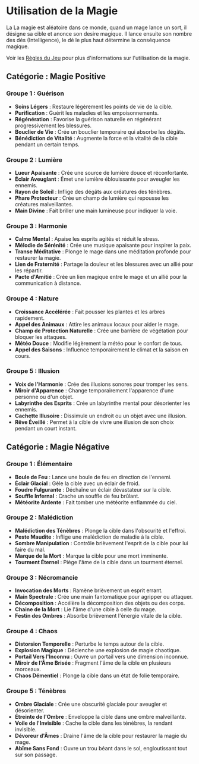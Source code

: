 # Utilisation de la Magie

La La magie est aléatoire dans ce monde, quand un mage lance un sort, il désigne sa cible et anonce son desire magique.
Il lance ensuite son nombre des dés (Intelligence), le dé le plus haut détermine la conséquence magique.

Voir les [Règles du Jeu](../ReglesDuJeu.md#-la-magie) pour plus d'informations sur l'utilisation de la magie.


## Catégorie : Magie Positive

### Groupe 1 : Guérison

- **Soins Légers** : Restaure légèrement les points de vie de la cible.
- **Purification** : Guérit les maladies et les empoisonnements.
- **Régénération** : Favorise la guérison naturelle en régénérant progressivement les blessures.
- **Bouclier de Vie** : Crée un bouclier temporaire qui absorbe les dégâts.
- **Bénédiction de Vitalité** : Augmente la force et la vitalité de la cible pendant un certain temps.

### Groupe 2 : Lumière

- **Lueur Apaisante** : Crée une source de lumière douce et réconfortante.
- **Éclair Aveuglant** : Émet une lumière éblouissante pour aveugler les ennemis.
- **Rayon de Soleil** : Inflige des dégâts aux créatures des ténèbres.
- **Phare Protecteur** : Crée un champ de lumière qui repousse les créatures malveillantes.
- **Main Divine** : Fait briller une main lumineuse pour indiquer la voie.

### Groupe 3 : Harmonie

- **Calme Mental** : Apaise les esprits agités et réduit le stress.
- **Mélodie de Sérénité** : Crée une musique apaisante pour inspirer la paix.
- **Transe Méditative** : Plonge le mage dans une méditation profonde pour restaurer la magie.
- **Lien de Fraternité** : Partage la douleur et les blessures avec un allié pour les répartir.
- **Pacte d'Amitié** : Crée un lien magique entre le mage et un allié pour la communication à distance.

### Groupe 4 : Nature

- **Croissance Accélérée** : Fait pousser les plantes et les arbres rapidement.
- **Appel des Animaux** : Attire les animaux locaux pour aider le mage.
- **Champ de Protection Naturelle** : Crée une barrière de végétation pour bloquer les attaques.
- **Météo Douce** : Modifie légèrement la météo pour le confort de tous.
- **Appel des Saisons** : Influence temporairement le climat et la saison en cours.

### Groupe 5 : Illusion

- **Voix de l'Harmonie** : Crée des illusions sonores pour tromper les sens.
- **Miroir d'Apparence** : Change temporairement l'apparence d'une personne ou d'un objet.
- **Labyrinthe des Esprits** : Crée un labyrinthe mental pour désorienter les ennemis.
- **Cachette Illusoire** : Dissimule un endroit ou un objet avec une illusion.
- **Rêve Éveillé** : Permet à la cible de vivre une illusion de son choix pendant un court instant.

## Catégorie : Magie Négative

### Groupe 1 : Élémentaire

- **Boule de Feu** : Lance une boule de feu en direction de l'ennemi.
- **Éclair Glacial** : Gèle la cible avec un éclair de froid.
- **Foudre Fulgurante** : Déchaîne un éclair dévastateur sur la cible.
- **Souffle Infernal** : Crache un souffle de feu brûlant.
- **Météorite Ardente** : Fait tomber une météorite enflammée du ciel.

### Groupe 2 : Malédiction

- **Malédiction des Ténèbres** : Plonge la cible dans l'obscurité et l'effroi.
- **Peste Maudite** : Inflige une malédiction de maladie à la cible.
- **Sombre Manipulation** : Contrôle brièvement l'esprit de la cible pour lui faire du mal.
- **Marque de la Mort** : Marque la cible pour une mort imminente.
- **Tourment Éternel** : Piège l'âme de la cible dans un tourment éternel.

### Groupe 3 : Nécromancie

- **Invocation des Morts** : Ramène brièvement un esprit errant.
- **Main Spectrale** : Crée une main fantomatique pour agripper ou attaquer.
- **Décomposition** : Accélère la décomposition des objets ou des corps.
- **Chaine de la Mort** : Lie l'âme d'une cible à celle du mage.
- **Festin des Ombres** : Absorbe brièvement l'énergie vitale de la cible.

### Groupe 4 : Chaos

- **Distorsion Temporelle** : Perturbe le temps autour de la cible.
- **Explosion Magique** : Déclenche une explosion de magie chaotique.
- **Portail Vers l'Inconnu** : Ouvre un portail vers une dimension inconnue.
- **Miroir de l'Âme Brisée** : Fragment l'âme de la cible en plusieurs morceaux.
- **Chaos Démentiel** : Plonge la cible dans un état de folie temporaire.

### Groupe 5 : Ténèbres

- **Ombre Glaciale** : Crée une obscurité glaciale pour aveugler et désorienter.
- **Étreinte de l'Ombre** : Enveloppe la cible dans une ombre malveillante.
- **Voile de l'Invisible** : Cache la cible dans les ténèbres, la rendant invisible.
- **Dévoreur d'Âmes** : Draine l'âme de la cible pour restaurer la magie du mage.
- **Abîme Sans Fond** : Ouvre un trou béant dans le sol, engloutissant tout sur son passage.
